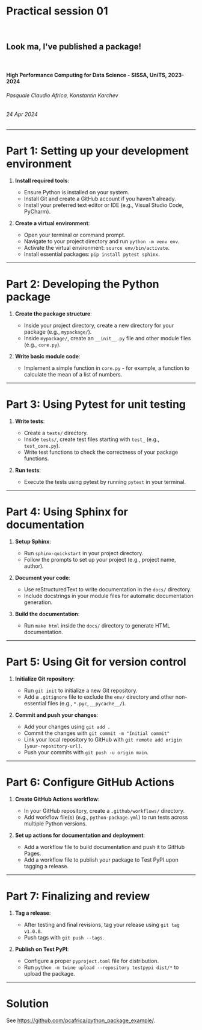<!--
title: Practical session 01
paginate: true

_class: titlepage
-->

# Practical session 01
<br>

## Look ma, I've published a package!
<br>

#### High Performance Computing for Data Science - SISSA, UniTS, 2023-2024

###### Pasquale Claudio Africa, Konstantin Karchev

###### 24 Apr 2024

---

# Part 1: Setting up your development environment
1. **Install required tools**:
   - Ensure Python is installed on your system.
   - Install Git and create a GitHub account if you haven't already.
   - Install your preferred text editor or IDE (e.g., Visual Studio Code, PyCharm).

2. **Create a virtual environment**:
   - Open your terminal or command prompt.
   - Navigate to your project directory and run `python -m venv env`.
   - Activate the virtual environment: `source env/bin/activate`.
   - Install essential packages: `pip install pytest sphinx`.

---

# Part 2: Developing the Python package
1. **Create the package structure**:
   - Inside your project directory, create a new directory for your package (e.g., `mypackage/`).
   - Inside `mypackage/`, create an `__init__.py` file and other module files (e.g., `core.py`).

2. **Write basic module code**:
   - Implement a simple function in `core.py` - for example, a function to calculate the mean of a list of numbers.

---

# Part 3: Using Pytest for unit testing
1. **Write tests**:
   - Create a `tests/` directory.
   - Inside `tests/`, create test files starting with `test_` (e.g., `test_core.py`).
   - Write test functions to check the correctness of your package functions.

2. **Run tests**:
   - Execute the tests using pytest by running `pytest` in your terminal.

---

# Part 4: Using Sphinx for documentation
1. **Setup Sphinx**:
   - Run `sphinx-quickstart` in your project directory.
   - Follow the prompts to set up your project (e.g., project name, author).

2. **Document your code**:
   - Use reStructuredText to write documentation in the `docs/` directory.
   - Include docstrings in your module files for automatic documentation generation.

3. **Build the documentation**:
   - Run `make html` inside the `docs/` directory to generate HTML documentation.

---

# Part 5: Using Git for version control
1. **Initialize Git repository**:
   - Run `git init` to initialize a new Git repository.
   - Add a `.gitignore` file to exclude the `env/` directory and other non-essential files (e.g., `*.pyc`, `__pycache__/`).

2. **Commit and push your changes**:
   - Add your changes using `git add .`
   - Commit the changes with `git commit -m "Initial commit"`
   - Link your local repository to GitHub with `git remote add origin [your-repository-url]`.
   - Push your commits with `git push -u origin main`.

---

# Part 6: Configure GitHub Actions
1. **Create GitHub Actions workflow**:
   - In your GitHub repository, create a `.github/workflows/` directory.
   - Add workflow file(s) (e.g., `python-package.yml`) to run tests across multiple Python versions.

2. **Set up actions for documentation and deployment**:
   - Add a workflow file to build documentation and push it to GitHub Pages.
   - Add a workflow file to publish your package to Test PyPI upon tagging a release.

---

# Part 7: Finalizing and review
1. **Tag a release**:
   - After testing and final revisions, tag your release using `git tag v1.0.0`.
   - Push tags with `git push --tags`.

2. **Publish on Test PyPI**:
   - Configure a proper `pyproject.toml` file for distribution.
   - Run `python -m twine upload --repository testpypi dist/*` to upload the package.

---

# Solution

See https://github.com/pcafrica/python_package_example/.
